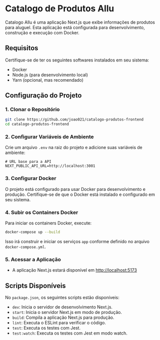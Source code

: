 
# Catalogo de Produtos Allu

Catalogo Allu é uma aplicação Next.js que exibe informações de produtos para aluguel. Esta aplicação está configurada para desenvolvimento, construção e execução com Docker.

## Requisitos

Certifique-se de ter os seguintes softwares instalados em seu sistema:
- Docker
- Node.js (para desenvolvimento local)
- Yarn (opcional, mas recomendado)

## Configuração do Projeto

### 1. Clonar o Repositório

```bash
git clone https://github.com/joao021/catalogo-produtos-frontend
cd catalogo-produtos-frontend

```

### 2. Configurar Variáveis de Ambiente

Crie um arquivo `.env` na raiz do projeto e adicione suas variáveis de ambiente:

```env
# URL base para a API
NEXT_PUBLIC_API_URL=http://localhost:3001
```

### 3. Configurar Docker

O projeto está configurado para usar Docker para desenvolvimento e produção. Certifique-se de que o Docker está instalado e configurado em seu sistema.

### 4. Subir os Containers Docker

Para iniciar os containers Docker, execute:

```bash
docker-compose up --build
```

Isso irá construir e iniciar os serviços `app` conforme definido no arquivo `docker-compose.yml`.

### 5. Acessar a Aplicação

- A aplicação Next.js estará disponível em [http://localhost:5173](http://localhost:5173)


## Scripts Disponíveis

No `package.json`, os seguintes scripts estão disponíveis:

- `dev`: Inicia o servidor de desenvolvimento Next.js.
- `start`: Inicia o servidor Next.js em modo de produção.
- `build`: Compila a aplicação Next.js para produção.
- `lint`: Executa o ESLint para verificar o código.
- `test`: Executa os testes com Jest.
- `test:watch`: Executa os testes com Jest em modo watch.

